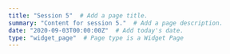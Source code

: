 ```yaml
---
title: "Session 5"  # Add a page title.
summary: "Content for session 5."  # Add a page description.
date: "2020-09-03T00:00:00Z"  # Add today's date.
type: "widget_page"  # Page type is a Widget Page
---
```

